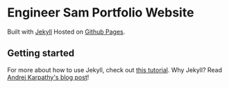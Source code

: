 # Engineer Sam Portfolio Website

Built with [Jekyll](https://jekyllrb.com/) Hosted on [Github Pages](https://pages.github.com/).

## Getting started

For more about how to use Jekyll, check out [this tutorial](https://www.taniarascia.com/make-a-static-website-with-jekyll/).
Why Jekyll? Read [Andrej Karpathy's blog post](https://karpathy.github.io/2014/07/01/switching-to-jekyll/)!
